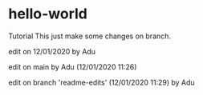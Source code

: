 # hello-world
Tutorial
This just make some changes on branch.

edit on 12/01/2020 by Adu


edit on main by Adu (12/01/2020 11:26)

edit on branch 'readme-edits' (12/01/2020 11:29) by Adu
